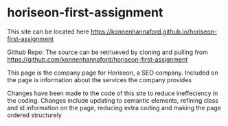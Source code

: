 # horiseon-first-assignment

This site can be located here
https://konnenhannaford.github.io/horiseon-first-assignment

Github Repo:
The source can be retriueved by cloning and pulling from https://github.com/konnenhannaford/horiseon-first-assignment

This page is the company page for Horiseon, a SEO company.  Included on the page is information about the services the company provides

Changes have been made to the code of this site to reduce ineffeciency in the coding.  Changes include updating to semantic elements, refining class and id information on the page, reducing extra coding and making the page ordered structurely

